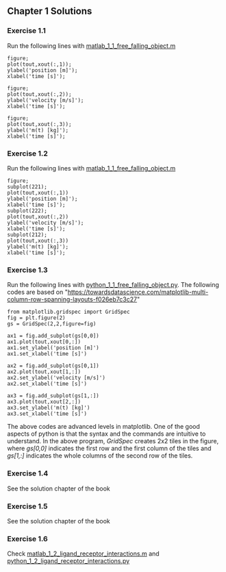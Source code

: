 ## Chapter 1 Solutions

### Exercise 1.1
Run the following lines with [matlab_1_1_free_falling_object.m](/matlab/matlab_1_1_free_falling_object.m)

```
figure;
plot(tout,xout(:,1));
ylabel('position [m]');
xlabel('time [s]');

figure;
plot(tout,xout(:,2));
ylabel('velocity [m/s]');
xlabel('time [s]');

figure;
plot(tout,xout(:,3));
ylabel('m(t) [kg]');
xlabel('time [s]');
```

### Exercise 1.2
Run the following lines with [matlab_1_1_free_falling_object.m](/matlab/matlab_1_1_free_falling_object.m)
```
figure;
subplot(221);
plot(tout,xout(:,1))
ylabel('position [m]');
xlabel('time [s]');
subplot(222);
plot(tout,xout(:,2))
ylabel('velocity [m/s]');
xlabel('time [s]');
subplot(212);
plot(tout,xout(:,3))
ylabel('m(t) [kg]');
xlabel('time [s]');
```

### Exercise 1.3
Run the following lines with [python_1_1_free_falling_object.py](/python/python_1_1_free_falling_object.py). The following codes are based on "https://towardsdatascience.com/matplotlib-multi-column-row-spanning-layouts-f026eb7c3c27"
```
from matplotlib.gridspec import GridSpec
fig = plt.figure(2)
gs = GridSpec(2,2,figure=fig)

ax1 = fig.add_subplot(gs[0,0])
ax1.plot(tout,xout[0,:])
ax1.set_ylabel('position [m]')
ax1.set_xlabel('time [s]')

ax2 = fig.add_subplot(gs[0,1])
ax2.plot(tout,xout[1,:])
ax2.set_ylabel('velocity [m/s]')
ax2.set_xlabel('time [s]')

ax3 = fig.add_subplot(gs[1,:])
ax3.plot(tout,xout[2,:])
ax3.set_ylabel('m(t) [kg]')
ax3.set_xlabel('time [s]')
```
The above codes are advanced levels in matplotlib. One of the good aspects of python is that the syntax and the commands are intuitive to understand. In the above program, *GridSpec* creates 2x2 tiles in the figure, where *gs[0,0]* indicates the first row and the first column of the tiles and *gs[1,:]* indicates the whole columns of the second row of the tiles.
  
### Exercise 1.4
See the solution chapter of the book

### Exercise 1.5
See the solution chapter of the book

### Exercise 1.6
Check [matlab_1_2_ligand_receptor_interactions.m](/matlab/matlab_1_2_ligand_receptor_interactions.m) and [python_1_2_ligand_receptor_interactions.py](/python/python_1_2_ligand_receptor_interactions.py)
